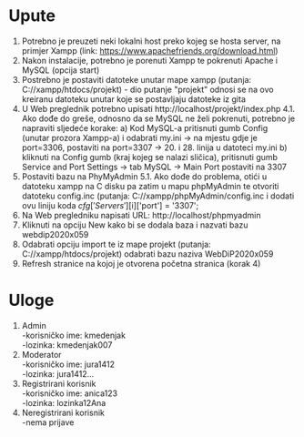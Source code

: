 # Upute


1. Potrebno je preuzeti neki lokalni host preko kojeg se hosta server, na primjer Xampp (link: https://www.apachefriends.org/download.html)
2. Nakon instalacije, potrebno je porenuti Xampp te pokrenuti Apache i MySQL (opcija start)
3. Postrebno je postaviti datoteke unutar mape xampp (putanja: C://xampp/htdocs/projekt) - dio putanje "projekt" odnosi se na ovo kreiranu datoteku unutar koje     se postavljaju datoteke iz gita
4. U Web preglednik potrebno upisati http://localhost/projekt/index.php
  4.1. Ako dođe do greše, odnosno da se MySQL ne želi pokrenuti, potrebno je napraviti sljedeće korake:
        a) Kod MySQL-a pritisnuti gumb Config (unutar prozora Xampp-a) i odabrati my.ini -> na mjestu gdje je port=3306, postaviti na port=3307
                -> 20. i 28. linija u datoteci my.ini
        b) kliknuti na Config gumb (kraj kojeg se nalazi sličica), pritisnuti gumb Service and Port Settings -> tab MySQL -> Main Port postaviti na 3307
5. Postaviti bazu na PhyMyAdmin
   5.1. Ako dođe do problema, otići u datoteku xampp na C disku pa zatim u mapu phpMyAdmin te otvoriti datoteku config.inc (putanja: C://xampp/phpMyAdmin/config.inc i dodati ovu liniju koda 
        $cfg['Servers'][$i]['port'] = '3307'; 
6. Na Web pregledniku napisati URL: http://localhost/phpmyadmin
7. Kliknuti na opciju New kako bi se dodala baza i nazvati bazu webdip2020x059
8. Odabrati opciju import te iz mape projekt (putanja: C://xampp/htdocs/projekt) odabrati bazu naziva WebDiP2020x059
9. Refresh stranice na kojoj je otvorena početna stranica (korak 4)


# Uloge

1. Admin<br />
    -korisničko ime: kmedenjak<br />
    -lozinka: kmedenjak007<br />
3. Moderator<br />
    -korisničko ime: jura1412<br />
    -lozinka: jura1412...<br />
5. Registrirani korisnik<br />
    -korisničko ime: anica123<br />
    -lozinka: lozinka12Ana<br />
7. Neregistrirani korisnik<br />
    -nema prijave
  
